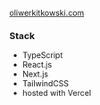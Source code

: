 [oliwerkitkowski.com](https://www.oliwerkitkowski.com)

### Stack

- TypeScript
- React.js
- Next.js
- TailwindCSS
- hosted with Vercel
